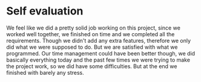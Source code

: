 # Self evaluation

We feel like we did a pretty solid job working on this project, since we worked well together, we finished on time and we completed all the requirements. Though we didn't add any extra features, therefore we only did what we were supposed to do. But we are satisfied with what we programmed.
Our time management could have been better though, we did basically everything today and the past few times we were trying to make the project work, so we did have some difficulties. But at the end we finished with barely any stress.

